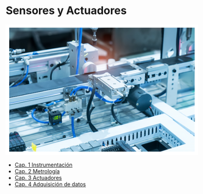 # Sensores y Actuadores

![](attachments/Pasted%20image%2020231106100509.png)

- [Cap. 1 Instrumentación](Cap.%201%20Instrumentación.md)
- [Cap. 2 Metrología](Cap.%202%20Metrología.md)
- [Cap. 3 Actuadores](Cap.%203%20Actuadores.md)
- [Cap. 4 Adquisición de datos](Cap.%204%20Adquisición%20de%20datos)




